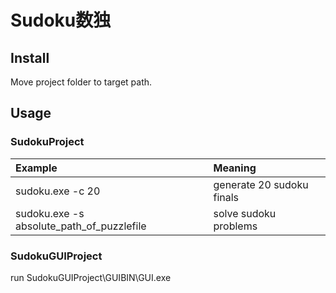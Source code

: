 # Sudoku数独

## Install

Move project folder to target path.

## Usage

### SudokuProject

|Example|Meaning|
|:-|:-|
|sudoku.exe -c 20|generate 20 sudoku finals|
|sudoku.exe -s absolute_path_of_puzzlefile|solve sudoku problems|

### SudokuGUIProject

run SudokuGUIProject\GUIBIN\GUI.exe
